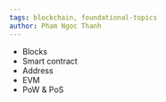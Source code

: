 ```yaml
---
tags: blockchain, foundational-topics
author: Pham Ngoc Thanh
---
```


- Blocks
- Smart contract
- Address
- EVM
- PoW & PoS
